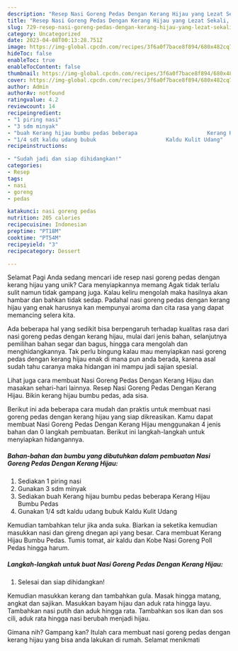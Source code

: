 ```yaml
---
description: "Resep Nasi Goreng Pedas Dengan Kerang Hijau yang Lezat Sekali, Sempurna"
title: "Resep Nasi Goreng Pedas Dengan Kerang Hijau yang Lezat Sekali, Sempurna"
slug: 729-resep-nasi-goreng-pedas-dengan-kerang-hijau-yang-lezat-sekali-sempurna
category: Uncategorized
date: 2023-04-08T00:13:28.751Z
image: https://img-global.cpcdn.com/recipes/3f6a0f7bace8f894/680x482cq70/nasi-goreng-pedas-dengan-kerang-hijau-foto-resep-utama.jpg
hideToc: false
enableToc: true
enableTocContent: false
thumbnail: https://img-global.cpcdn.com/recipes/3f6a0f7bace8f894/680x482cq70/nasi-goreng-pedas-dengan-kerang-hijau-foto-resep-utama.jpg
cover: https://img-global.cpcdn.com/recipes/3f6a0f7bace8f894/680x482cq70/nasi-goreng-pedas-dengan-kerang-hijau-foto-resep-utama.jpg
author: Admin
authorAv: notfound
ratingvalue: 4.2
reviewcount: 14
recipeingredient:
- "1 piring nasi"
- "3 sdm minyak"
- "buah Kerang hijau bumbu pedas beberapa                      Kerang Hijau Bumbu Pedas"
- "1/4 sdt kaldu udang bubuk                      Kaldu Kulit Udang"
recipeinstructions:

- "Sudah jadi dan siap dihidangkan!"
categories:
- Resep
tags:
- nasi
- goreng
- pedas

katakunci: nasi goreng pedas 
nutrition: 205 calories
recipecuisine: Indonesian
preptime: "PT18M"
cooktime: "PT54M"
recipeyield: "3"
recipecategory: Dessert

---
```



Selamat Pagi Anda sedang mencari ide resep nasi goreng pedas dengan kerang hijau yang unik? Cara menyiapkannya memang Agak tidak terlalu sulit namun tidak gampang juga. Kalau keliru mengolah maka hasilnya akan hambar dan bahkan tidak sedap. Padahal nasi goreng pedas dengan kerang hijau yang enak harusnya kan mempunyai aroma dan cita rasa yang dapat memancing selera kita.


Ada beberapa hal yang sedikit bisa berpengaruh terhadap kualitas rasa dari nasi goreng pedas dengan kerang hijau, mulai dari jenis bahan, selanjutnya pemilihan bahan segar dan bagus, hingga cara mengolah dan menghidangkannya. Tak perlu bingung kalau mau menyiapkan nasi goreng pedas dengan kerang hijau enak di mana pun anda berada, karena asal sudah tahu caranya maka hidangan ini mampu jadi sajian spesial.

Lihat juga cara membuat Nasi Goreng Pedas Dengan Kerang Hijau dan masakan sehari-hari lainnya. Resep Nasi Goreng Pedas Dengan Kerang Hijau. Bikin kerang hijau bumbu pedas, ada sisa.


Berikut ini ada beberapa cara mudah dan praktis untuk membuat nasi goreng pedas dengan kerang hijau yang siap dikreasikan. Kamu dapat membuat Nasi Goreng Pedas Dengan Kerang Hijau menggunakan 4 jenis bahan dan 0 langkah pembuatan. Berikut ini langkah-langkah untuk menyiapkan hidangannya.

<!--inarticleads1-->

##### Bahan-bahan dan bumbu yang dibutuhkan dalam pembuatan Nasi Goreng Pedas Dengan Kerang Hijau:

1. Sediakan 1 piring nasi
1. Gunakan 3 sdm minyak
1. Sediakan buah Kerang hijau bumbu pedas beberapa                      Kerang Hijau Bumbu Pedas
1. Gunakan 1/4 sdt kaldu udang bubuk                      Kaldu Kulit Udang


Kemudian tambahkan telur jika anda suka. Biarkan ia seketika kemudian masukkan nasi dan gireng dnegan api yang besar. Cara membuat Kerang Hijau Bumbu Pedas. Tumis tomat, air kaldu dan Kobe Nasi Goreng Poll Pedas hingga harum. 

<!--inarticleads2-->

##### Langkah-langkah untuk buat Nasi Goreng Pedas Dengan Kerang Hijau:


1. Selesai dan siap dihidangkan!

Kemudian masukkan kerang dan tambahkan gula. Masak hingga matang, angkat dan sajikan. Masukkan bayam hijau dan aduk rata hingga layu. Tambahkan nasi putih dan aduk hingga rata. Tambahkan sos ikan dan sos cili, aduk rata hingga nasi berubah menjadi hijau. 

Gimana nih? Gampang kan? Itulah cara membuat nasi goreng pedas dengan kerang hijau yang bisa anda lakukan di rumah. Selamat menikmati
